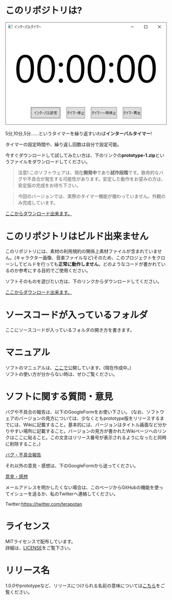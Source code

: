 # このリポジトリは?
![スクリーンショット](./GameScreenShots/prealpha1スクショ.png)

5分,10分,5分……というタイマーを繰り返すいわば**インターバルタイマー**!  
  
タイマーの設定時間や、繰り返し回数は自分で設定可能。  

今すぐダウンロードして試してみたい方は、下のリンクの**prototype-1.zip**というファイルをダウンロードしてください。  


> 注意!:このソフトウェアは、現在**開発中**であり**試作段階**です。致命的なバグや不具合が発生する可能性があります。安定した動作をお望みの方は、安定版の完成をお待ち下さい。

> 今回のバージョンでは、実際のタイマー機能が備わっていません。外観のみ完成しています。

[ここからダウンロード出来ます。](https://drive.google.com/drive/folders/1bnAqJ6lpzsDfgwjN-WlNqnfeaOiDJ1xe?usp=sharing)

# このリポジトリはビルド出来ません
このリポジトリには、素材の利用規約の関係上素材ファイルが含まれていません。(キャラクター画像、音楽ファイルなど)そのため、このプロジェクトをクローンしてビルドを行っても**正常に動作しません**。どのようなコードが書かれているのか参考にする目的でご使用ください。  

ソフトそのものを遊びたい方は、下のリンクからダウンロードしてください。

[ここからダウンロード出来ます。](https://drive.google.com/drive/folders/1bnAqJ6lpzsDfgwjN-WlNqnfeaOiDJ1xe?usp=sharing)

# ソースコードが入っているフォルダ
ここにソースコードが入っているフォルダの開き方を書きます。  
# マニュアル
ソフトのマニュアルは、[ここで]()公開しています。(現在作成中。)  
ソフトの使い方が分からない時は、ぜひご覧ください。

# ソフトに関する質問・意見
バグや不具合の報告は、以下のGoogleFormをお使い下さい。
(なお、ソフトウェアのバージョンの見方については、少なくともprototype版をリリースするまでには、Wikiに記載すること。基本的には、バージョンはタイトル画面など分かりやすい場所に記載すること。バージョンの見方が書かれたWikiページへのリンクはここに貼ること。この文言はリリース番号が表示されるようになったと同時に削除すること。)  

[バグ・不具合報告](https://forms.gle/ngCaCjegDqKVT9gc6)  

それ以外の意見・感想は、下のGoogleFormから送ってください。  

[意見・感想](https://forms.gle/HAQido7dD4eZaUkc8)  

メールアドレスを明かしたくない場合は、このページからGitHubの機能を使ってイシューを送るか、私のTwitterへ連絡してください。  

Twitter:https://twitter.com/terapotan

# ライセンス
MITライセンスで配布しています。  
詳細は、[LICENSE](./LICENSE.txt)をご覧下さい。
# リリース名
1.0.0やprototypeなど、リリースにつけられる名前の意味については[こちら](./AboutVersion.md)をご覧ください。